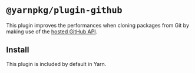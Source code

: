 # `@yarnpkg/plugin-github`

This plugin improves the performances when cloning packages from Git by making use of the [hosted GitHub API](https://stackoverflow.com/a/6466993/880703).

## Install

This plugin is included by default in Yarn.
